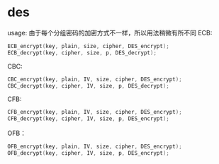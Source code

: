# des

usage:
  由于每个分组密码的加密方式不一样，所以用法稍微有所不同
  ECB:
``` cpp
ECB_encrypt(key, plain, size, cipher, DES_encrypt);
ECB_decrypt(key, cipher, size, p, DES_decrypt);
```
CBC:
``` cpp
CBC_encrypt(key, plain, IV, size, cipher, DES_encrypt);
CBC_decrypt(key, cipher, IV, size, p, DES_decrypt);
```
CFB:
``` cpp
CFB_encrypt(key, plain, IV, size, cipher, DES_encrypt);
CFB_decrypt(key, cipher, IV, size, p, DES_encrypt);
```
OFB：
``` cpp
OFB_encrypt(key, plain, IV, size, cipher, DES_encrypt);
OFB_decrypt(key, cipher, IV, size, p, DES_encrypt);
```
